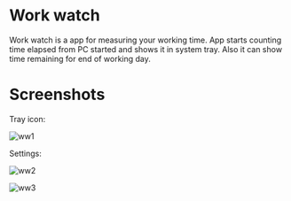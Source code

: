# Work watch
Work watch is a app for measuring your working time.
App starts counting time elapsed from PC started and shows it in system tray.
Also it can show time remaining for end of working day.

# Screenshots
Tray icon: 

![ww1](https://cloud.githubusercontent.com/assets/597141/8105614/52dee40a-1043-11e5-81ce-6cc97fa04371.png)

Settings:

![ww2](https://cloud.githubusercontent.com/assets/597141/8105652/a353a98e-1043-11e5-917e-8bb09d751bd6.png)

![ww3](https://cloud.githubusercontent.com/assets/597141/8105654/ac43396a-1043-11e5-8507-fa544c5cca3d.png)
